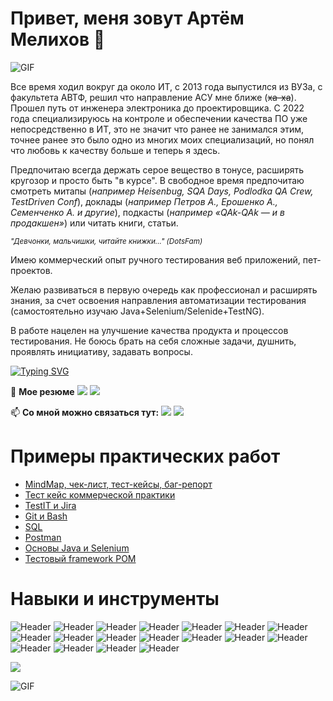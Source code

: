 # Привет, меня зовут Артём Мелихов 👋

![GIF](https://media.giphy.com/media/xUySTNgybuf4GBCjdK/giphy.gif)

Все время ходил вокруг да около ИТ, с 2013 года выпустился из ВУЗа, с факультета АВТФ, решил что направление АСУ мне ближе (~~ха-ха~~). Прошел путь от инженера электроника до проектировщика. С 2022 года специализируюсь на контроле и обеспечении качества ПО уже непосредственно в ИТ, это не значит что ранее не занимался этим, точнее ранее это было одно из многих моих специализаций, но понял что любовь к качеству больше и теперь я здесь.

Предпочитаю всегда держать серое вещество в тонусе, расширять кругозор и просто быть "в курсе". В свободное время предпочитаю смотреть митапы (*например Heisenbug, SQA Days, Podlodka QA Crew, TestDriven Conf*), доклады (*например Петров А., Ерошенко А., Семенченко А. и другие*), подкасты (*например «QAk-QAk — и в продакшен»*) или читать книги, статьи.

<sup>*"Девчонки, мальчишки, читайте книжки..." (DotsFam)*</sup>

Имею коммерческий опыт ручного тестирования веб приложений, пет-проектов.

Желаю развиваться в первую очередь как профессионал и расширять знания, за счет освоения направления автоматизации тестирования (самостоятельно изучаю Java+Selenium/Selenide+TestNG).

В работе нацелен на улучшение качества продукта и процессов тестирования. Не боюсь брать на себя сложные задачи, душнить, проявлять инициативу, задавать вопросы.

[![Typing SVG](https://readme-typing-svg.herokuapp.com?font=Fira+Code&weight=200&size=14&duration=4000&pause=1500&color=1E0056&width=200&height=30&lines=%D0%A1%D0%BF%D0%B0%D1%81%D0%B8%D0%B1%D0%BE+%D1%87%D1%82%D0%BE+%D0%BF%D1%80%D0%BE%D1%87%D0%B8%D1%82%D0%B0%D0%BB%D0%B8)](https://git.io/typing-svg)

📕 **Мое резюме** 
<a href="https://drive.google.com/file/d/1kEciufxciLCh8Lv3tIEdr9q0uex6BEBD/view?usp=drive_link" target="_blank"><img src="https://img.shields.io/badge/Google%20%D0%94%D0%B8%D1%81%D0%BA-PDF-28a8ea?style=flat-square&logo=googledrive"></a>
<a href="https://hh.ru/resume/5a92ef02ff09826bfb0039ed1f485931736d74" target="_blank"><img src="https://img.shields.io/badge/HH.ru-resume-28a8ea?style=flat-square&logo=hellyhansen"></a>

📫 **Со мной можно связаться тут:**
<a href="https://t.me/RuFl0" target="_blank"><img src="https://img.shields.io/badge/Telegram-%40RuFl0-28a8ea?style=flat-square&logo=Telegram"></a>
<a href="mailto:info259@mail.ru"><img src="https://img.shields.io/badge/Email-info259%40mail.ru-28a8ea?style=flat-square&logo=maildotru"></a>

# Примеры практических работ
- [MindMap, чек-лист, тест-кейсы, баг-репорт](https://github.com/RuFl-Artem/Test_Documentation)
- [Тест кейс коммерческой практики](https://github.com/RuFl-Artem/TestIT_Jira/blob/main/TestIT-001.pdf)
- [TestIT и Jira](https://github.com/RuFl-Artem/TestIT_Jira)
- [Git и Bash](https://github.com/RuFl-Artem/Git)
- [SQL](https://github.com/RuFl-Artem/SQL)
- [Postman](https://github.com/RuFl-Artem/Postman)
- [Основы Java и Selenium](https://github.com/RuFl-Artem/Java-Selenium)
- [Тестовый framework POM](https://github.com/RuFl-Artem/Framework_Demo)

# Навыки и инструменты
![Header](https://img.shields.io/badge/TestIT-blue?style=for-the-badge)
![Header](https://img.shields.io/badge/Jira-blue?style=for-the-badge&logo=Jira)
![Header](https://img.shields.io/badge/BPMN-blue?style=for-the-badge)
![Header](https://img.shields.io/badge/Github-blue?style=for-the-badge&logo=github)
![Header](https://img.shields.io/badge/Figma-blue?style=for-the-badge&logo=figma&logoColor=white)
![Header](https://img.shields.io/badge/SQL-blue?style=for-the-badge)
![Header](https://img.shields.io/badge/DWH-blue?style=for-the-badge)
![Header](https://img.shields.io/badge/oracle-blue?style=for-the-badge)
![Header](https://img.shields.io/badge/ETL-blue?style=for-the-badge)
![Header](https://img.shields.io/badge/Postman-blue?style=for-the-badge&logo=postman)
![Header](https://img.shields.io/badge/JSON-blue?style=for-the-badge&logo=json&logoColor=orange)
![Header](https://img.shields.io/badge/DevTools-blue?style=for-the-badge&logo=googlechrome&logoColor=white)
![Header](https://img.shields.io/badge/Jenkins-blue?style=for-the-badge&logo=jenkins&logoColor=black)
![Header](https://img.shields.io/badge/Grafana-blue?style=for-the-badge&logo=grafana&logoColor=white)
![Header](https://img.shields.io/badge/Fiddler-blue?style=for-the-badge&logo=fiddler&logoColor=white)
![Header](https://img.shields.io/badge/CharlesProxy-blue?style=for-the-badge&logo=charlesproxy)
![Header](https://img.shields.io/badge/Gherkin-blue?style=for-the-badge&logo=cucumber&logoColor=white)
![Header](https://img.shields.io/badge/Allure-blue?style=for-the-badge)

<img src="https://komarev.com/ghpvc/?username=RuFl-Artem&style=for-the-badge&colorstyle=blue&color=blue">

![GIF](https://media.giphy.com/media/l0K4n42JVSqqUvAQg/giphy.gif)
